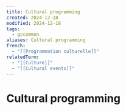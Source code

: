 ```yaml
---
title: Cultural programming
created: 2024-12-18
modified: 2024-12-18
tags:
  - gccommon
aliases: Cultural programming
french:
  - "[[Programmation culturelle]]"
relatedTerm:
  - "[[Culture]]"
  - "[[Cultural events]]"
---
```

# Cultural programming
